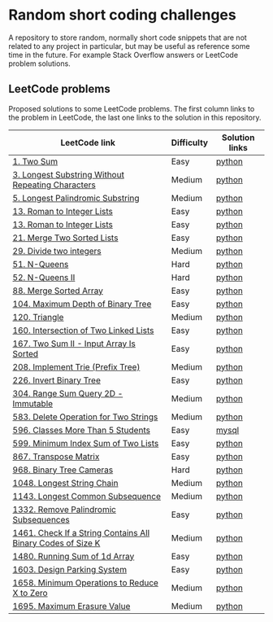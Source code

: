 # Random short coding challenges

A repository to store random, normally short code snippets that are not related to any project in particular, but may be useful as reference some time in the future. For example Stack Overflow answers or LeetCode problem solutions.

## LeetCode problems

Proposed solutions to some LeetCode problems. The first column links to the problem in LeetCode, the last one links to the solution in this repository.

| LeetCode link                                                         | Difficulty | Solution links                                                       |
| --------------------------------------------------------------------- | ---------- | -------------------------------------------------------------------- |
| [1. Two Sum][lc1]                                                     | Easy       | [python](leetcode/two_sum.py)                                        |
| [3. Longest Substring Without Repeating Characters][lc3]              | Medium     | [python](leetcode/longest-substring-without-repeating-characters.py) |
| [5. Longest Palindromic Substring][lc5]                               | Medium     | [python](leetcode/longest-palindromic-substring.py)                  |
| [13. Roman to Integer Lists][lc13]                                    | Easy       | [python](leetcode/roman_to_integer.py)                               |
| [13. Roman to Integer Lists][lc13]                                    | Easy       | [python](leetcode/roman_to_integer.py)                               |
| [21. Merge Two Sorted Lists][lc21]                                    | Easy       | [python](leetcode/merge_two_sorted_lists.py)                         |
| [29. Divide two integers][lc29]                                       | Medium     | [python](leetcode/divide_two_integers.py)                            |
| [51. N-Queens][lc51]                                                  | Hard       | [python](leetcode/n-queens.py)                                       |
| [52. N-Queens II][lc52]                                               | Hard       | [python](leetcode/n-queens-ii.py)                                    |
| [88. Merge Sorted Array][lc88]                                        | Easy       | [python](leetcode/merge-sorted-array.py)                             |
| [104. Maximum Depth of Binary Tree][lc104]                            | Easy       | [python](leetcode/maximum-depth-of-binary-tree.py)                   |
| [120. Triangle][lc120]                                                | Medium     | [python](leetcode/triangle.py)                                       |
| [160. Intersection of Two Linked Lists][lc160]                        | Easy       | [python](leetcode/intersection-of-two-linked-lists.py)               |
| [167. Two Sum II - Input Array Is Sorted][lc167]                      | Easy       | [python](leetcode/two-sum-ii-input-array-is-sorted.py)               |
| [208. Implement Trie (Prefix Tree)][lc208]                            | Medium     | [python](leetcode/implement-trie-prefix-tree.py)                     |
| [226. Invert Binary Tree][lc226]                                      | Easy       | [python](leetcode/invert-binary-tree.py)                             |
| [304. Range Sum Query 2D - Immutable][lc304]                          | Medium     | [python](leetcode/divide_two_integers.py)                            |
| [583. Delete Operation for Two Strings][lc583]                        | Medium     | [python](leetcode/delete-operation-for-two-strings.py)               |
| [596. Classes More Than 5 Students][lc596]                            | Easy       | [mysql](leetcode/classes_more_than_5_students.sql)                   |
| [599. Minimum Index Sum of Two Lists][lc599]                          | Easy       | [python](leetcode/minimum-index-sum-of-two-lists.py)                 |
| [867. Transpose Matrix][lc867]                                        | Easy       | [python](leetcode/transpose-matrix.py)                               |
| [968. Binary Tree Cameras][lc968]                                     | Hard       | [python](leetcode/binary-tree-cameras.py)                            |
| [1048. Longest String Chain][lc1048]                                  | Medium     | [python](leetcode/longest-string-chain.py)                           |
| [1143. Longest Common Subsequence][lc1143]                            | Medium     | [python](leetcode/longest-common-subsequence.py)                     |
| [1332. Remove Palindromic Subsequences][lc1332]                       | Easy       | [python](leetcode/remove-palindromic-subsequences.py)                |
| [1461. Check If a String Contains All Binary Codes of Size K][lc1461] | Medium     | [python](leetcode/has_all_codes.py)                                  |
| [1480. Running Sum of 1d Array][lc1480]                               | Easy       | [python](leetcode/running_sum.py)                                    |
| [1603. Design Parking System][lc1603]                                 | Easy       | [python](leetcode/design-parking-system.py)                          |
| [1658. Minimum Operations to Reduce X to Zero][lc1658]                | Medium     | [python](leetcode/minimum-operations-to-reduce-x-to-zero.py)         |
| [1695. Maximum Erasure Value][lc1695]                                 | Medium     | [python](leetcode/maximum-erasure-value.py)                          |

[lc1]: https://leetcode.com/problems/two-sum/
[lc3]: https://leetcode.com/problems/longest-substring-without-repeating-characters/
[lc5]: https://leetcode.com/problems/longest-palindromic-substring/
[lc13]: https://leetcode.com/problems/roman-to-integer/
[lc21]: https://leetcode.com/problems/merge-two-sorted-lists/
[lc29]: https://leetcode.com/problems/divide-two-integers/
[lc51]: https://leetcode.com/problems/n-queens/
[lc52]: https://leetcode.com/problems/n-queens-ii/
[lc88]: https://leetcode.com/problems/merge-sorted-array/
[lc104]: https://leetcode.com/problems/maximum-depth-of-binary-tree/
[lc120]: https://leetcode.com/problems/triangle/
[lc160]: https://leetcode.com/problems/intersection-of-two-linked-lists/
[lc167]: https://leetcode.com/problems/two-sum-ii-input-array-is-sorted/
[lc208]: https://leetcode.com/problems/implement-trie-prefix-tree/
[lc226]: https://leetcode.com/problems/invert-binary-tree/
[lc304]: https://leetcode.com/problems/range-sum-query-2d-immutable/
[lc583]: https://leetcode.com/problems/delete-operation-for-two-strings/
[lc596]: https://leetcode.com/problems/classes-more-than-5-students/
[lc599]: https://leetcode.com/problems/minimum-index-sum-of-two-lists/
[lc867]: https://leetcode.com/problems/transpose-matrix/
[lc968]: https://leetcode.com/problems/binary-tree-cameras/
[lc1048]: https://leetcode.com/problems/longest-string-chain/
[lc1143]: https://leetcode.com/problems/longest-common-subsequence/
[lc1332]: https://leetcode.com/problems/remove-palindromic-subsequences/
[lc1461]: https://leetcode.com/problems/check-if-a-string-contains-all-binary-codes-of-size-k/
[lc1480]: https://leetcode.com/problems/running-sum-of-1d-array/
[lc1603]: https://leetcode.com/problems/design-parking-system/
[lc1658]: https://leetcode.com/problems/minimum-operations-to-reduce-x-to-zero/
[lc1695]: https://leetcode.com/problems/maximum-erasure-value/
